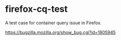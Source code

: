 # firefox-cq-test
A test case for container query issue in Firefox.

https://bugzilla.mozilla.org/show_bug.cgi?id=1805945

